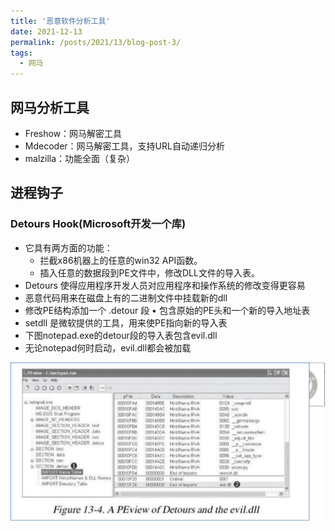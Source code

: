 ```yaml
---
title: '恶意软件分析工具'
date: 2021-12-13
permalink: /posts/2021/13/blog-post-3/
tags:
  - 网马
---
```


## 网马分析工具
+ Freshow：网马解密工具
+ Mdecoder：网马解密工具，支持URL自动递归分析
+ malzilla：功能全面（复杂）

## 进程钩子

### Detours Hook(Microsoft开发一个库)
+ 它具有两方面的功能：
  - 拦截x86机器上的任意的win32 API函数。
  - 插入任意的数据段到PE文件中，修改DLL文件的导入表。
+ Detours 使得应用程序开发人员对应用程序和操作系统的修改变得更容易
+ 恶意代码用来在磁盘上有的二进制文件中挂载新的dll
+ 修改PE结构添加一个 .detour 段 • 包含原始的PE头和一个新的导入地址表
+ setdll 是微软提供的工具，用来使PE指向新的导入表
+ 下图notepad.exe的detour段的导入表包含evil.dll
+ 无论notepad何时启动，evil.dll都会被加载

![detours](https://raw.githubusercontent.com/day0u/day0u.github.io/main/images/_posts/3/detours.png)


